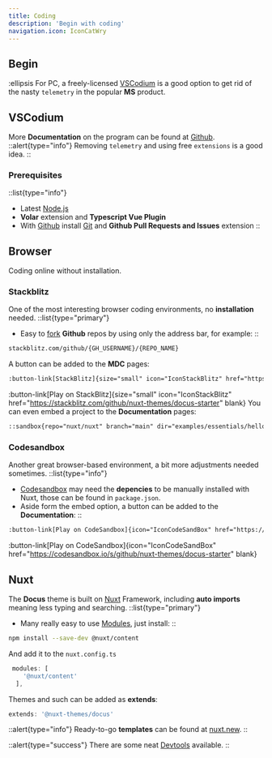 ```yaml
---
title: Coding
description: 'Begin with coding'
navigation.icon: IconCatWry
---
```


## Begin
:ellipsis
For PC, a freely-licensed [VSCodium](https://vscodium.com/) is a 
good option to get rid of the nasty `telemetry` in the popular **MS** product.

## VSCodium
 More **Documentation** on the program can be found at [Github](https://github.com/VSCodium/vscodium/blob/master/DOCS.md).
::alert{type="info"}
Removing `telemetry` and using free `extensions` is a good idea.
::

### Prerequisites
::list{type="info"}
- Latest [Node.js](https://nodejs.org/en/download/)
- **Volar** extension and **Typescript Vue Plugin**
- With [Github](https://code.visualstudio.com/docs/sourcecontrol/github) install [Git](https://git-scm.com/download) and **Github Pull Requests and Issues** extension
::

## Browser
Coding online without installation.

### Stackblitz

 One of the most interesting browser coding environments, no **installation** needed.
::list{type="primary"}
- Easy to [fork](https://developer.stackblitz.com/guides/user-guide/importing-projects) **Github** repos by using only the address bar, for example:
::
```html
stackblitz.com/github/{GH_USERNAME}/{REPO_NAME}
```
A button can be added to the **MDC** pages:

```html
:button-link[StackBlitz]{size="small" icon="IconStackBlitz" href="https://stackblitz.com/github/nuxt-themes/docus-starter" blank}
```
:button-link[Play on StackBlitz]{size="small" icon="IconStackBlitz" href="https://stackblitz.com/github/nuxt-themes/docus-starter" blank}
You can even embed a project to the **Documentation** pages:
```html
::sandbox{repo="nuxt/nuxt" branch="main" dir="examples/essentials/hello-world" file="app.vue"} ::
```
### Codesandbox
Another great browser-based environment, a bit more adjustments needed sometimes.
::list{type="info"}
- [Codesandbox](https://codesandbox.io/) may need the **depencies** to be manually installed with Nuxt, those can be found in `package.json`.
- Aside form the embed option, a button can be added to the **Documentation**:
::
```html
:button-link[Play on CodeSandbox]{icon="IconCodeSandBox" href="https://codesandbox.io/s/github/nuxt-themes/docus-starter" blank}
```
:button-link[Play on CodeSandbox]{icon="IconCodeSandBox" href="https://codesandbox.io/s/github/nuxt-themes/docus-starter" blank}

## Nuxt

The **Docus** theme is built on [Nuxt](https://nuxt.com/docs/getting-started/introduction) Framework, including **auto imports** meaning less typing and searching.
::list{type="primary"}
- Many really easy to use [Modules](https://nuxt.com/modules), just install:
::
```bash [npm]
npm install --save-dev @nuxt/content
```
And add it to the `nuxt.config.ts`
```ts
 modules: [
    '@nuxt/content'
  ],
```
Themes and such can be added as **extends**:
```ts
extends: '@nuxt-themes/docus'
```
::alert{type="info"}
Ready-to-go **templates** can be found at [nuxt.new](https://nuxt.new/).
::

::alert{type="success"}
There are some neat [Devtools](https://github.com/nuxt/devtools) available.
::